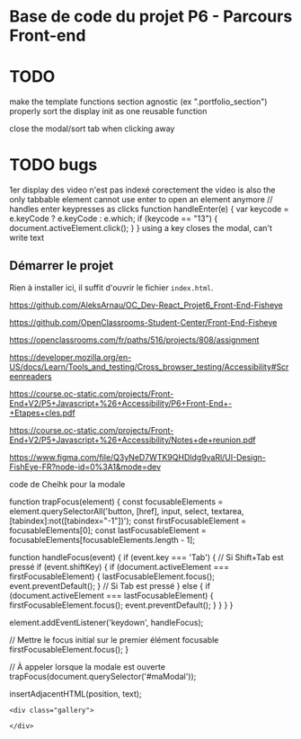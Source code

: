 # Base de code du projet P6 - Parcours Front-end

# TODO

make the template functions section agnostic (ex ".portfolio_section")
properly sort the display init as one reusable function

close the modal/sort tab when clicking away

# TODO bugs

1er display des video n'est pas indexé corectement
the video is also the only tabbable element
cannot use enter to open an element anymore
// handles enter keypresses as clicks
function handleEnter(e) {
var keycode = e.keyCode ? e.keyCode : e.which;
if (keycode == "13") {
document.activeElement.click();
}
}
using a key closes the modal, can't write text

## Démarrer le projet

Rien à installer ici, il suffit d'ouvrir le fichier `index.html`.

https://github.com/AleksArnau/OC_Dev-React_Projet6_Front-End-Fisheye

https://github.com/OpenClassrooms-Student-Center/Front-End-Fisheye

https://openclassrooms.com/fr/paths/516/projects/808/assignment

https://developer.mozilla.org/en-US/docs/Learn/Tools_and_testing/Cross_browser_testing/Accessibility#Screenreaders

https://course.oc-static.com/projects/Front-End+V2/P5+Javascript+%26+Accessibility/P6+Front-End+-+Etapes+cles.pdf

https://course.oc-static.com/projects/Front-End+V2/P5+Javascript+%26+Accessibility/Notes+de+reunion.pdf

https://www.figma.com/file/Q3yNeD7WTK9QHDldg9vaRl/UI-Design-FishEye-FR?node-id=0%3A1&mode=dev

code de Cheihk pour la modale

function trapFocus(element) {
const focusableElements = element.querySelectorAll('button, [href], input, select, textarea, [tabindex]:not([tabindex="-1"])');
const firstFocusableElement = focusableElements[0];
const lastFocusableElement = focusableElements[focusableElements.length - 1];

function handleFocus(event) {
if (event.key === 'Tab') {
// Si Shift+Tab est pressé
if (event.shiftKey) {
if (document.activeElement === firstFocusableElement) {
lastFocusableElement.focus();
event.preventDefault();
}
// Si Tab est pressé
} else {
if (document.activeElement === lastFocusableElement) {
firstFocusableElement.focus();
event.preventDefault();
}
}
}
}

element.addEventListener('keydown', handleFocus);

// Mettre le focus initial sur le premier élément focusable
firstFocusableElement.focus();
}

// À appeler lorsque la modale est ouverte
trapFocus(document.querySelector('#maModal'));

insertAdjacentHTML(position, text);

<!DOCTYPE html>
<html lang="en">
<head>
    <meta charset="UTF-8">
    <meta name="viewport" content="width=device-width, initial-scale=1.0">
    <title>Document</title>
</head>
<body>

    <div class="gallery">

    </div>

</body>
    <script>
        const gallery = document.querySelector('.gallery');

        data.forEach(element => {
            gallery.insertAdjacentHTML('beforend', `
                <div>

                    <img src="${element.url}" />
                    <p>${element.text}</p>

                </diV>
            `)
        });
    </script>

</html>

🕵️ Critères d'évaluation
🎯Développer une application modulaire avec des modèles de conception

Livrable : Repo GitHub

Le code est complet quand :

❒ Aucun bug n'est rencontré.

❒ Aucune erreur n'est affichée dans la console.

Le code est pertinent quand :

❒ Le pattern Factory est utilisé pour générer différents éléments de DOM pour les vidéos ou les photos.

❒ Le DOM est généré via du JavaScript basé sur le fichier JSON fourni, au lieu d'être écrit à la main.

❒ Il comprend tous les photographes et les images fournies.

❒ Les pages des photographes sont générées en utilisant un unique fichier HTML.

Le code est présentable quand :

❒ Le design correspond aux maquettes.

🎯Écrire du code JavaScript maintenable

Livrable : Repo GitHub

Le code est complet quand :

❒ Le code passe les tests ESLint par défaut. (Remarque : les étudiants sont autorisés à faire taire certains avertissements ESLint s'ils peuvent le justifier durant la soutenance).

Le dépôt de code est présentable quand :

❒ Le code est bien commenté, ce qui signifie que toute intention qui ne peut être immédiatement comprise en regardant le code lui-même peut être comprise en lisant les commentaires.

❒ Les identificateurs tels que les noms de classe, de méthode et de variable décrivent leur but avec exactitude et précision.

❒ Les versions récentes de JavaScript sont utilisées sans caractéristiques dépréciées.

🎯Assurer l'accessibilité d'un site web

Livrable : Repo GitHub

Le code est pertinent quand :

❒ Des éléments HTML pertinents et spécifiques sont choisis (ex. : <nav>, <article> au lieu d'utiliser <div> et <span> pour tout).

❒ Les balises ARIA sont utilisées pour décrire des éléments personnalisés.

❒ Les balises d'accessibilité passent le test AChecker sans "known issues".

❒ Le site est navigable avec un clavier.

❒ La lightbox est navigable avec un clavier.

❒ Le site fournit un texte alternatif pour toutes les images et vidéos afin de garantir l'accessibilité aux lecteurs d'écran.

🎯Gérer les évènements du site

Livrable : Dépôt de code

Le code est pertinent quand :

❒ Les event listeners sont utilisés pour répondre à toutes les interactions au clavier ou à la souris.

❒ Lorsque l'utilisateur clique sur la vignette d'un photographe sur la page d'accueil, il est amené sur une page spécifique à ce photographe.

❒ Lorsque l'utilisateur clique sur l'icône "like" sur la page du photographe, il incrémente le nombre de "like".

❒ Les médias peuvent être triés par popularité, date ou titre en cliquant sur le filtre de tri souhaité.

❒ Lorsque l'utilisateur clique sur un élément média sur la page du photographe, l’élément est affiché dans une modale type lightbox.

❒ La lightbox peut être fermée en cliquant sur une croix dans le coin.

❒ La lightbox présente des boutons de navigation sur le côté pour passer d'un média à un autre (les utilisateurs peuvent cliquer sur ces boutons pour naviguer).

❒ Un bouton de contact cliquable sur la page du photographe lance une modale, qui comprend des champs pour le nom, l'e-mail et le message.

❒ L'envoi du formulaire (via le bouton Envoyer) permet d’afficher le contenu des 3 champs dans la console.

Le code est présentable quand :

❒ La page d'accueil répertorie tous les photographes avec leur nom, leur slogan, leur lieu, leur prix/heure et une image miniature.

❒ La page de chaque photographe présente une galerie avec des photos et des vidéos.

❒ Chaque média sur la page du photographe comprend le titre et le nombre de likes.

❒ Le nombre total de photos aimées par un photographe est indiqué.

❒ Toutes les pages demandées sont cohérentes avec les maquettes. 
